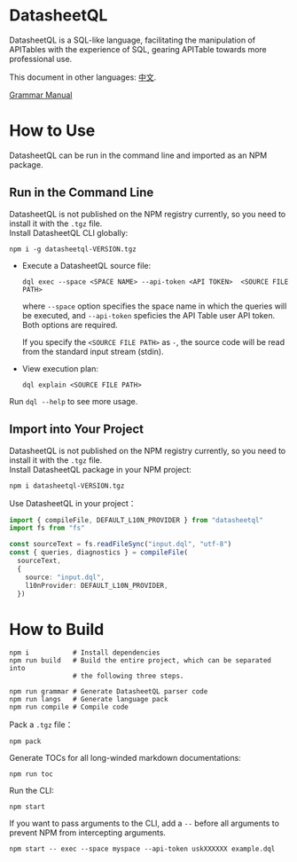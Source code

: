 # DatasheetQL

DatasheetQL is a SQL-like language, facilitating the manipulation of APITables with the experience of SQL, gearing APITable towards more professional use.

This document in other languages: [中文](./README-zh.md).

[Grammar Manual](./grammar-manual.md)

# How to Use

DatasheetQL can be run in the command line and imported as an NPM package.

## Run in the Command Line

DatasheetQL is not published on the NPM registry currently, so you need to install it with the `.tgz` file.  
Install DatasheetQL CLI globally:

```shell
npm i -g datasheetql-VERSION.tgz
```

- Execute a DatasheetQL source file:

  ```shell
  dql exec --space <SPACE NAME> --api-token <API TOKEN>  <SOURCE FILE PATH>
  ```

  where `--space` option specifies the space name in which the queries will be executed, and `--api-token` speficies the API Table user API token. Both options are required.

  If you specify the `<SOURCE FILE PATH>` as `-`, the source code will be read from the standard input stream (stdin).

- View execution plan:
  ```shell
  dql explain <SOURCE FILE PATH>
  ```

Run `dql --help` to see more usage.

## Import into Your Project

DatasheetQL is not published on the NPM registry currently, so you need to install it with the `.tgz` file.  
Install DatasheetQL package in your NPM project:

```shell
npm i datasheetql-VERSION.tgz
```

Use DatasheetQL in your project：

```typescript
import { compileFile, DEFAULT_L10N_PROVIDER } from "datasheetql"
import fs from "fs"

const sourceText = fs.readFileSync("input.dql", "utf-8")
const { queries, diagnostics } = compileFile(
  sourceText,
  {
    source: "input.dql",
    l10nProvider: DEFAULT_L10N_PROVIDER,
  })
```

# How to Build

```shell
npm i           # Install dependencies
npm run build   # Build the entire project, which can be separated into 
                # the following three steps.

npm run grammar # Generate DatasheetQL parser code
npm run langs   # Generate language pack
npm run compile # Compile code
```

Pack a `.tgz` file：

```shell
npm pack
```

Generate TOCs for all long-winded markdown documentations:

```shell
npm run toc
```

Run the CLI:

```shell
npm start
```

If you want to pass arguments to the CLI, add a `--` before all arguments to prevent NPM from intercepting arguments.

```shell
npm start -- exec --space myspace --api-token uskXXXXXX example.dql
```